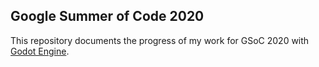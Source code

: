 ## Google Summer of Code 2020
This repository documents the progress of my work for GSoC 2020 with [Godot Engine](https://github.com/godotengine/godot).
